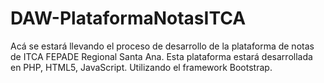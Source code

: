 # DAW-PlataformaNotasITCA
Acá se estará llevando el proceso de desarrollo de la plataforma de notas de ITCA FEPADE Regional Santa Ana.
Esta plataforma estará desarrollada en PHP, HTML5, JavaScript. Utilizando el framework Bootstrap.